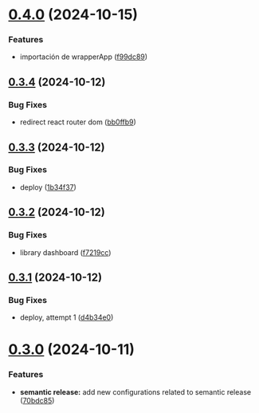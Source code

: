 # [0.4.0](https://github.com/RKamey/vuamm-components/compare/v0.3.4...v0.4.0) (2024-10-15)


### Features

* importación de wrapperApp ([f99dc89](https://github.com/RKamey/vuamm-components/commit/f99dc894e4900e4b579f6490c72533bb30ff7ea7))

## [0.3.4](https://github.com/RKamey/vuamm-components/compare/v0.3.3...v0.3.4) (2024-10-12)


### Bug Fixes

* redirect react router dom ([bb0ffb9](https://github.com/RKamey/vuamm-components/commit/bb0ffb9839060bed86ddcaffc831a4253e864d0b))

## [0.3.3](https://github.com/RKamey/vuamm-components/compare/v0.3.2...v0.3.3) (2024-10-12)


### Bug Fixes

* deploy ([1b34f37](https://github.com/RKamey/vuamm-components/commit/1b34f3735ad2543a51005783d85ebfa863e32c80))

## [0.3.2](https://github.com/RKamey/vuamm-components/compare/v0.3.1...v0.3.2) (2024-10-12)


### Bug Fixes

* library dashboard ([f7219cc](https://github.com/RKamey/vuamm-components/commit/f7219cc730a77ec6b2a1c568cf847f8da8fb74bf))

## [0.3.1](https://github.com/RKamey/vuamm-components/compare/v0.3.0...v0.3.1) (2024-10-12)


### Bug Fixes

* deploy, attempt 1 ([d4b34e0](https://github.com/RKamey/vuamm-components/commit/d4b34e09463fdf4f8ae9c28062269ac97c1ddd0e))

# [0.3.0](https://github.com/RKamey/vuamm-components/compare/v0.2.0...v0.3.0) (2024-10-11)


### Features

* **semantic release:** add new configurations related to semantic release ([70bdc85](https://github.com/RKamey/vuamm-components/commit/70bdc852974bd53383592db0526f2b41c7bb826b))
